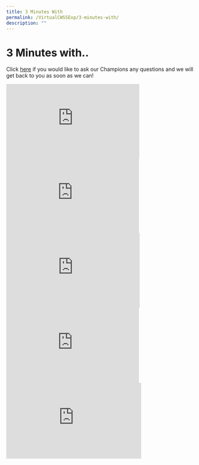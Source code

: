 ```yaml
---
title: 3 Minutes With
permalink: /VirtualCWSSExp/3-minutes-with/
description: ""
---
```

3 Minutes with..
================

  
Click&nbsp;[here](https://form.gov.sg/5f9f48ff11fed50011cb68ee)&nbsp;if you would like to ask our Champions any questions and we will get back to you as soon as we can!


<iframe width="355" height="199" src="https://www.youtube.com/embed/bMZcBmQzfw0" title="2 Minutes with Mr Jacob Tan" frameborder="0" allow="accelerometer; autoplay; clipboard-write; encrypted-media; gyroscope; picture-in-picture" allowfullscreen=""></iframe><br>


<iframe width="354" height="198" src="https://www.youtube.com/embed/OrLyBFVkusE" title="2 minutes with Design Elective Student" frameborder="0" allow="accelerometer; autoplay; clipboard-write; encrypted-media; gyroscope; picture-in-picture" allowfullscreen=""></iframe> <br>

<iframe width="356" height="200" src="https://www.youtube.com/embed/jpMy04T0cFU" title="2 minutes with our Parent Support Group" frameborder="0" allow="accelerometer; autoplay; clipboard-write; encrypted-media; gyroscope; picture-in-picture" allowfullscreen=""></iframe><br>

<iframe width="354" height="199" src="https://www.youtube.com/embed/TDNXtjU92eo" title="2 Minutes with Malay Dancer" frameborder="0" allow="accelerometer; autoplay; clipboard-write; encrypted-media; gyroscope; picture-in-picture" allowfullscreen=""></iframe><br>

<iframe width="360" height="202" src="https://www.youtube.com/embed/QQ4bFGcGDl4" title="2 minutes with our STEM Elective student, Jia Xuan" frameborder="0" allow="accelerometer; autoplay; clipboard-write; encrypted-media; gyroscope; picture-in-picture" allowfullscreen=""></iframe>
